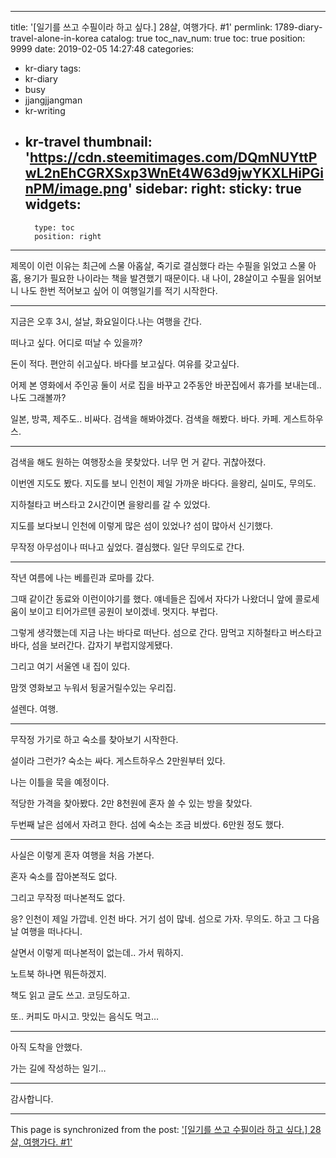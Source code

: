 
---
title: '[일기를 쓰고 수필이라 하고 싶다.] 28살, 여행가다. #1'
permlink: 1789-diary-travel-alone-in-korea
catalog: true
toc_nav_num: true
toc: true
position: 9999
date: 2019-02-05 14:27:48
categories:
- kr-diary
tags:
- kr-diary
- busy
- jjangjjangman
- kr-writing
- kr-travel
thumbnail: 'https://cdn.steemitimages.com/DQmNUYttPwL2nEhCGRXSxp3WnEt4W63d9jwYKXLHiPGinPM/image.png'
sidebar:
    right:
        sticky: true
widgets:
    -
        type: toc
        position: right
---


<p>제목이 이런 이유는 최근에 스물 아홉살, 죽기로 결심했다 라는 수필을 읽었고 스물 아홉, 용기가 필요한 나이라는 책을 발견했기 때문이다. 내 나이, 28살이고 수필을 읽어보니 나도 한번 적어보고 싶어 이 여행일기를 적기 시작한다.</p>
<hr />
<p>지금은 오후 3시, 설날, 화요일이다.나는 여행을 간다.</p>
<p>떠나고 싶다. 어디로 떠날 수 있을까?</p>
<p>돈이 적다. 편안히 쉬고싶다. 바다를 보고싶다. 여유를 갖고싶다.</p>
<p>어제 본 영화에서 주인공 둘이 서로 집을 바꾸고 2주동안 바꾼집에서 휴가를 보내는데.. 나도 그래볼까?</p>
<p>일본, 방콕, 제주도.. 비싸다. 검색을 해봐야겠다. 검색을 해봤다. 바다. 카페. 게스트하우스.</p>
<hr />
<p>검색을 해도 원하는 여행장소을 못찾았다. 너무 먼 거 같다. 귀찮아졌다.</p>
<p>이번엔 지도도 봤다. 지도를 보니 인천이 제일 가까운 바다다. 을왕리, 실미도, 무의도.</p>
<p>지하철타고 버스타고 2시간이면 을왕리를 갈 수 있었다.</p>
<p>지도를 보다보니 인천에 이렇게 많은 섬이 있었나? 섬이 많아서 신기했다.</p>
<p>무작정 아무섬이나 떠나고 싶었다. 결심했다. 일단 무의도로 간다.</p>
<hr />
<p>작년 여름에 나는 베를린과 로마를 갔다.</p>
<p>그때 같이간 동료와 이런이야기를 했다. 얘네들은 집에서 자다가 나왔더니 앞에 콜로세움이 보이고 티어가르텐 공원이 보이겠네. 멋지다. 부럽다.</p>
<p>그렇게 생각했는데 지금 나는 바다로 떠난다. 섬으로 간다. 맘먹고 지하철타고 버스타고 바다, 섬을 보러간다. 갑자기 부럽지않게됐다.</p>
<p>그리고 여기 서울엔 내 집이 있다.</p>
<p>맘껏 영화보고 누워서 뒹굴거릴수있는 우리집.</p>
<p>설렌다. 여행.</p>
<hr />
<p>무작정 가기로 하고 숙소를 찾아보기 시작한다.</p>
<p>설이라 그런가? 숙소는 싸다. 게스트하우스 2만원부터 있다.</p>
<p>나는 이틀을 묵을 예정이다.</p>
<p>적당한 가격을 찾아봤다. 2만 8천원에 혼자 쓸 수 있는 방을 찾았다.</p>
<p>두번째 날은 섬에서 자려고 한다. 섬에 숙소는 조금 비쌌다. 6만원 정도 했다.</p>
<hr />
<p>사실은 이렇게 혼자 여행을 처음 가본다.</p>
<p>혼자 숙소를 잡아본적도 없다.</p>
<p>그리고 무작정 떠나본적도 없다.</p>
<p>응? 인천이 제일 가깝네. 인천 바다. 거기 섬이 많네. 섬으로 가자. 무의도. 하고 그 다음날 여행을 떠나다니.</p>
<p>살면서 이렇게 떠나본적이 없는데.. 가서 뭐하지.</p>
<p>노트북 하나면 뭐든하겠지.</p>
<p>책도 읽고 글도 쓰고. 코딩도하고.</p>
<p>또.. 커피도 마시고. 맛있는 음식도 먹고…</p>
<hr />
<p>아직 도착을 안했다.</p>
<p>가는 길에 작성하는 일기…</p>

----
감사합니다.


- - -

This page is synchronized from the post: ['[일기를 쓰고 수필이라 하고 싶다.] 28살, 여행가다. #1'](https://steemit.com/@jacobyu/1789-diary-travel-alone-in-korea)
